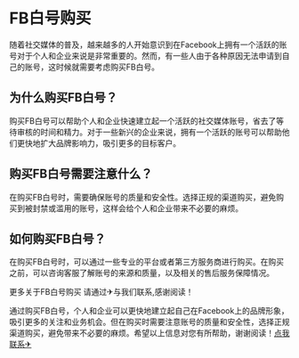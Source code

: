 # FB白号购买

随着社交媒体的普及，越来越多的人开始意识到在Facebook上拥有一个活跃的账号对于个人和企业来说是非常重要的。然而，有一些人由于各种原因无法申请到自己的账号，这时候就需要考虑购买FB白号。

## 为什么购买FB白号？

购买FB白号可以帮助个人和企业快速建立起一个活跃的社交媒体账号，省去了等待审核的时间和精力。对于一些新兴的企业来说，拥有一个活跃的账号可以帮助他们更快地扩大品牌影响力，吸引更多的目标客户。

## 购买FB白号需要注意什么？

在购买FB白号时，需要确保账号的质量和安全性。选择正规的渠道购买，避免购买到被封禁或滥用的账号，这样会给个人和企业带来不必要的麻烦。

## 如何购买FB白号？

在购买FB白号时，可以通过一些专业的平台或者第三方服务商进行购买。在购买之前，可以咨询客服了解账号的来源和质量，以及相关的售后服务保障情况。

更多关于FB白号购买 请通过✈与我们联系,感谢阅读！

通过购买FB白号，个人和企业可以更快地建立起自己在Facebook上的品牌形象，吸引更多的关注和业务机会。但在购买时需要注意账号的质量和安全性，选择正规渠道购买，避免带来不必要的麻烦。希望以上信息对您有所帮助，谢谢阅读！[点我联系✈](https://docs.k02.cc)
